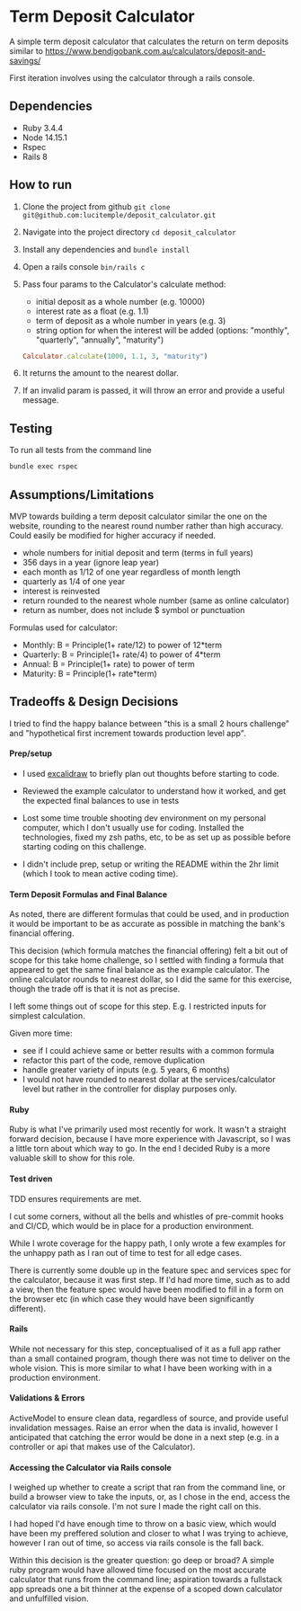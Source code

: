 # Term Deposit Calculator

A simple term deposit calculator that calculates the return on term deposits similar to https://www.bendigobank.com.au/calculators/deposit-and-savings/

First iteration involves using the calculator through a rails console.

## Dependencies

 * Ruby 3.4.4
 * Node 14.15.1
 * Rspec
 * Rails 8

## How to run

1. Clone the project from github `git clone git@github.com:lucitemple/deposit_calculator.git`
2. Navigate into the project directory `cd deposit_calculator`
3. Install any dependencies and `bundle install`
4. Open a rails console `bin/rails c`
5. Pass four params to the Calculator's calculate method:
    - initial deposit as a whole number (e.g. 10000)
    - interest rate as a float (e.g. 1.1)
    - term of deposit as a whole number in years (e.g. 3)
    - string option for when the interest will be added (options: "monthly", "quarterly", "annually", "maturity")

    ```ruby
    Calculator.calculate(1000, 1.1, 3, "maturity")
    ``` 
6. It returns the amount to the nearest dollar.
7. If an invalid param is passed, it will throw an error and provide a useful message.

## Testing
To run all tests from the command line

```bash
bundle exec rspec
```

## Assumptions/Limitations

MVP towards building a term deposit calculator similar the one on the website,
 rounding to the nearest round number rather than high accuracy. Could easily be modified for higher accuracy if needed. 

- whole numbers for initial deposit and term (terms in full years)
- 356 days in a year (ignore leap year)
- each month as 1/12 of one year regardless of month length
- quarterly as 1/4 of one year
- interest is reinvested
- return rounded to the nearest whole number (same as online calculator)
- return as number, does not include $ symbol or punctuation

Formulas used for calculator:

<!-- - Daily: B = Principle(1+ rate/365) to power of 365*term -->
- Monthly: B = Principle(1+ rate/12) to power of 12*term
- Quarterly: B = Principle(1+ rate/4) to power of 4*term
- Annual: B = Principle(1+ rate) to power of term
- Maturity: B = Principle(1+ rate*term) 

## Tradeoffs & Design Decisions

I tried to find the happy balance between "this is a small 2 hours challenge" and "hypothetical first increment towards production level app".

#### Prep/setup

- I used [excalidraw](https://excalidraw.com/#json=CaioI-I6CT9S-Q8NFlFFJ,WtH84xZO9_AUi1WWUARRig) to briefly plan out thoughts before starting to code.

- Reviewed the example calculator to understand how it worked, and get the expected final balances to use in tests

- Lost some time trouble shooting dev environment on my personal computer, which I don't usually use for coding. Installed the technologies, fixed my zsh paths, etc, to be as set up as possible before starting coding on this challenge.

- I didn't include prep, setup or writing the README within the 2hr limit (which I took to mean active coding time).

#### Term Deposit Formulas and Final Balance
As noted, there are different formulas that could be used, and in production it would be important to be as accurate as possible in matching the bank's financial offering. 

This decision (which formula matches the financial offering) felt a bit out of scope for this take home challenge, so I settled with finding a formula that appeared to get the same final balance as the example calculator. The online calculator rounds to nearest dollar, so I did the same for this exercise, though the trade off is that it is not as precise. 

I left some things out of scope for this step. E.g. I restricted inputs for simplest calculation.

Given more time:
- see if I could achieve same or better results with a common formula
- refactor this part of the code, remove duplication
- handle greater variety of inputs (e.g. 5 years, 6 months)
- I would not have rounded to nearest dollar at the services/calculator level but rather in the controller for display purposes only.

#### Ruby
Ruby is what I've primarily used most recently for work. It wasn't a straight forward decision, because I have more experience with Javascript, so I was a little torn about which way to go. In the end I decided Ruby is a more valuable skill to show for this role.

#### Test driven

TDD ensures requirements are met.

I cut some corners, without all the bells and whistles of pre-commit hooks and CI/CD, which would be in place for a production environment.

While I wrote coverage for the happy path, I only wrote a few examples for the unhappy path as I ran out of time to test for all edge cases. 

There is currently some double up in the feature spec and services spec for the calculator, because it was first step. If I'd had more time, such as to add a view, then the feature spec would have been modified to fill in a form on the browser etc (in which case they would have been significantly different).

#### Rails
While not necessary for this step, conceptualised of it as a full app rather than a small contained program, though there was not time to deliver on the whole vision. This is more similar to what I have been working with in a production environment. 

#### Validations & Errors

ActiveModel to ensure clean data, regardless of source, and provide useful invalidation messages. Raise an error when the data is invalid, however I anticipated that catching the error would be done in a next step (e.g. in a controller or api that makes use of the Calculator).

#### Accessing the Calculator via Rails console

I weighed up whether to create a script that ran from the command line, or build a browser view to take the inputs, or, as I chose in the end, access the calculator via rails console. I'm not sure I made the right call on this. 

I had hoped I'd have enough time to throw on a basic view, which would have been my preffered solution and closer to what I was trying to achieve, however I ran out of time, so access via rails console is the fall back.

Within this decision is the greater question: go deep or broad? A simple ruby program would have allowed time focused on the most accurate calculator that runs from the command line; aspiration towards a fullstack app spreads one a bit thinner at the expense of a scoped down calculator and unfulfilled vision. 